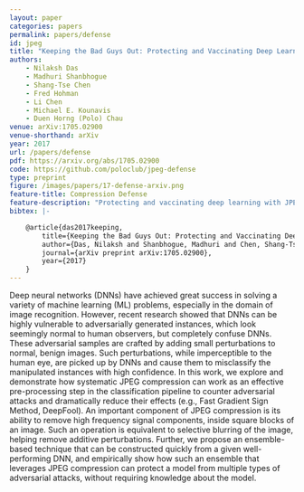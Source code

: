 ```yaml
---
layout: paper
categories: papers
permalink: papers/defense
id: jpeg
title: "Keeping the Bad Guys Out: Protecting and Vaccinating Deep Learning with JPEG Compression"
authors:
    - Nilaksh Das
    - Madhuri Shanbhogue
    - Shang-Tse Chen
    - Fred Hohman
    - Li Chen
    - Michael E. Kounavis
    - Duen Horng (Polo) Chau
venue: arXiv:1705.02900
venue-shorthand: arXiv
year: 2017
url: /papers/defense
pdf: https://arxiv.org/abs/1705.02900
code: https://github.com/poloclub/jpeg-defense
type: preprint
figure: /images/papers/17-defense-arxiv.png
feature-title: Compression Defense
feature-description: "Protecting and vaccinating deep learning with JPEG compression"
bibtex: |-

    @article{das2017keeping,
        title={Keeping the Bad Guys Out: Protecting and Vaccinating Deep Learning with JPEG Compression},
        author={Das, Nilaksh and Shanbhogue, Madhuri and Chen, Shang-Tse and Hohman, Fred and Chen, Li and Kounavis, Michael E and Chau, Duen Horng},
        journal={arXiv preprint arXiv:1705.02900},
        year={2017}
    }
---
```


Deep neural networks (DNNs) have achieved great success in solving a variety of machine learning (ML) problems, especially in the domain of image recognition. 
However, recent research showed that DNNs can be highly vulnerable to adversarially generated instances, which look seemingly normal to human observers, but completely confuse DNNs. 
These adversarial samples are crafted by adding small perturbations to normal, benign images. 
Such perturbations, while imperceptible to the human eye, are picked up by DNNs and cause them to misclassify the manipulated instances with high confidence. 
In this work, we explore and demonstrate 
how systematic JPEG compression can work as an effective pre-processing step in the classification pipeline to  counter adversarial attacks and dramatically reduce their effects (e.g., Fast Gradient Sign Method, DeepFool). 
An important component of JPEG compression is its ability to remove high frequency signal components, inside square blocks of an image. 
Such an operation is equivalent to selective blurring of the image, helping remove additive perturbations.
Further, we propose an ensemble-based technique that can be constructed quickly from a given well-performing DNN, and empirically show how such an ensemble that leverages JPEG compression can protect a model from multiple types of adversarial attacks, without requiring knowledge about the model.
